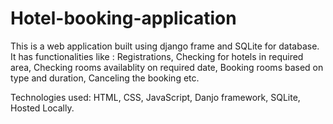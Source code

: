 # Hotel-booking-application

This is a web application built using django frame and SQLite for database.
It has functionalities like : Registrations,
Checking for hotels in required area,
Checking rooms availablity on required date,
Booking rooms based on type and duration,
Canceling the booking etc.

Technologies used:
HTML,
CSS,
JavaScript,
Danjo framework,
SQLite,
Hosted Locally.
